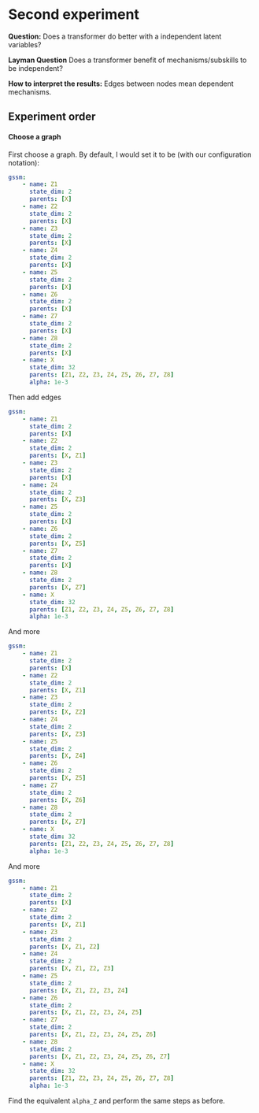 # Second experiment

**Question:**
Does a transformer do better with a independent latent variables?

**Layman Question**
Does a transformer benefit of mechanisms/subskills to be independent?

**How to interpret the results:**
Edges between nodes mean dependent mechanisms.

## Experiment order
#### Choose a graph
First choose a graph. By default, I would set it to be (with our configuration notation):
```yaml
gssm:
    - name: Z1
      state_dim: 2
      parents: [X]
    - name: Z2
      state_dim: 2
      parents: [X]
    - name: Z3
      state_dim: 2
      parents: [X]
    - name: Z4
      state_dim: 2
      parents: [X]
    - name: Z5
      state_dim: 2
      parents: [X]
    - name: Z6
      state_dim: 2
      parents: [X]
    - name: Z7
      state_dim: 2
      parents: [X]
    - name: Z8
      state_dim: 2
      parents: [X]
    - name: X
      state_dim: 32
      parents: [Z1, Z2, Z3, Z4, Z5, Z6, Z7, Z8]
      alpha: 1e-3
```
Then add edges
```yaml
gssm:
    - name: Z1
      state_dim: 2
      parents: [X]
    - name: Z2
      state_dim: 2
      parents: [X, Z1]
    - name: Z3
      state_dim: 2
      parents: [X]
    - name: Z4
      state_dim: 2
      parents: [X, Z3]
    - name: Z5
      state_dim: 2
      parents: [X]
    - name: Z6
      state_dim: 2
      parents: [X, Z5]
    - name: Z7
      state_dim: 2
      parents: [X]
    - name: Z8
      state_dim: 2
      parents: [X, Z7]
    - name: X
      state_dim: 32
      parents: [Z1, Z2, Z3, Z4, Z5, Z6, Z7, Z8]
      alpha: 1e-3
```
And more
```yaml
gssm:
    - name: Z1
      state_dim: 2
      parents: [X]
    - name: Z2
      state_dim: 2
      parents: [X, Z1]
    - name: Z3
      state_dim: 2
      parents: [X, Z2]
    - name: Z4
      state_dim: 2
      parents: [X, Z3]
    - name: Z5
      state_dim: 2
      parents: [X, Z4]
    - name: Z6
      state_dim: 2
      parents: [X, Z5]
    - name: Z7
      state_dim: 2
      parents: [X, Z6]
    - name: Z8
      state_dim: 2
      parents: [X, Z7]
    - name: X
      state_dim: 32
      parents: [Z1, Z2, Z3, Z4, Z5, Z6, Z7, Z8]
      alpha: 1e-3
```
And more
```yaml
gssm:
    - name: Z1
      state_dim: 2
      parents: [X]
    - name: Z2
      state_dim: 2
      parents: [X, Z1]
    - name: Z3
      state_dim: 2
      parents: [X, Z1, Z2]
    - name: Z4
      state_dim: 2
      parents: [X, Z1, Z2, Z3]
    - name: Z5
      state_dim: 2
      parents: [X, Z1, Z2, Z3, Z4]
    - name: Z6
      state_dim: 2
      parents: [X, Z1, Z2, Z3, Z4, Z5]
    - name: Z7
      state_dim: 2
      parents: [X, Z1, Z2, Z3, Z4, Z5, Z6]
    - name: Z8
      state_dim: 2
      parents: [X, Z1, Z2, Z3, Z4, Z5, Z6, Z7]
    - name: X
      state_dim: 32
      parents: [Z1, Z2, Z3, Z4, Z5, Z6, Z7, Z8]
      alpha: 1e-3
```

Find the equivalent `alpha_Z` and perform the same steps as before.

